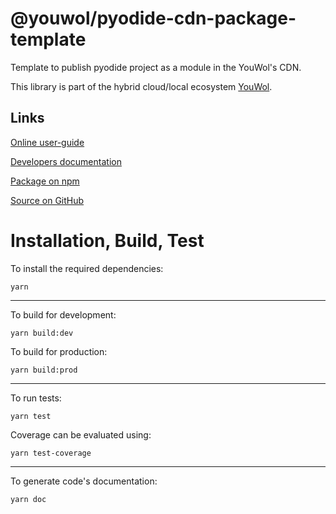 # @youwol/pyodide-cdn-package-template

Template to publish pyodide project as a module in the YouWol's CDN.

This library is part of the hybrid cloud/local ecosystem
[YouWol](https://platform.youwol.com/applications/@youwol/platform/latest).

## Links

[Online user-guide](https://l.youwol.com/doc/@youwol/pyodide-cdn-package-template)

[Developers documentation](https://platform.youwol.com/applications/@youwol/cdn-explorer/latest?package=@youwol/pyodide-cdn-package-template)

[Package on npm](https://www.npmjs.com/package/@youwol/pyodide-cdn-package-template)

[Source on GitHub](https://github.com/youwol/pyodide-cdn-package-template)

# Installation, Build, Test

To install the required dependencies:

```shell
yarn
```

---

To build for development:

```shell
yarn build:dev
```

To build for production:

```shell
yarn build:prod
```

---

To run tests:

```shell
yarn test
```

Coverage can be evaluated using:

```shell
yarn test-coverage
```

---

To generate code's documentation:

```shell
yarn doc
```
